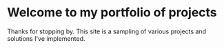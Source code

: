 # Welcome to my portfolio of projects

Thanks for stopping by. This site is a sampling of various projects and solutions I've implemented. 
